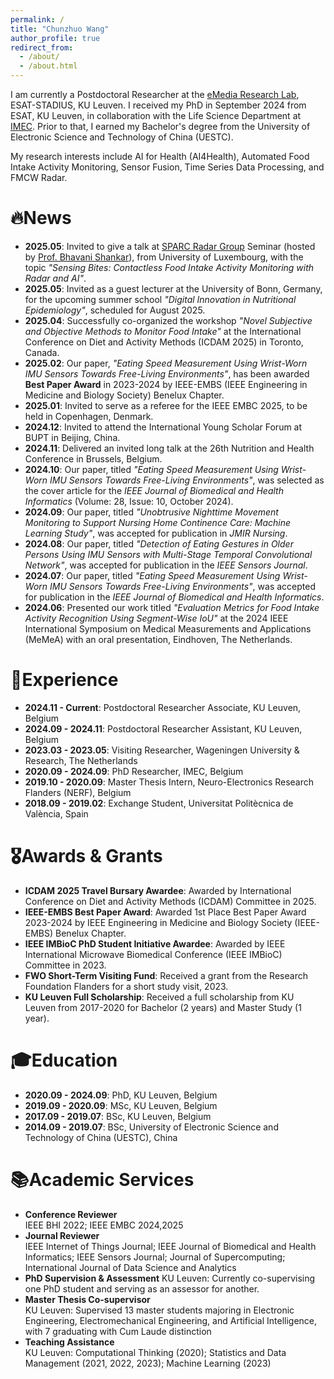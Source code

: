 ```yaml
---
permalink: /
title: "Chunzhuo Wang"
author_profile: true
redirect_from: 
  - /about/
  - /about.html
---
```


I am currently a Postdoctoral Researcher at the [eMedia Research Lab](https://iiw.kuleuven.be/onderzoek/emedia), ESAT-STADIUS, KU Leuven. I received my PhD in September 2024 from ESAT, KU Leuven, in collaboration with the Life Science Department at [IMEC](https://www.imec-int.com/en). Prior to that, I earned my Bachelor's degree from the University of Electronic Science and Technology of China (UESTC).

My research interests include AI for Health (AI4Health), Automated Food Intake Activity Monitoring, Sensor Fusion, Time Series Data Processing, and FMCW Radar. 

🔥News
======
- **2025.05**: Invited to give a talk at [SPARC Radar Group](https://www.uni.lu/snt-en/research-groups/sparc/) Seminar (hosted by [Prof. Bhavani Shankar](https://scholar.google.lu/citations?user=JXx5O8kAAAAJ&hl=en)), from University of Luxembourg, with the topic *"Sensing Bites: Contactless Food Intake Activity Monitoring with Radar and AI"*.
- **2025.05**: Invited as a guest lecturer at the University of Bonn, Germany, for the upcoming summer school *"Digital Innovation in Nutritional Epidemiology"*, scheduled for August 2025.
- **2025.04**: Successfully co-organized the workshop *"Novel Subjective and Objective Methods to Monitor Food Intake"* at the International Conference on Diet and Activity Methods (ICDAM 2025) in Toronto, Canada.
- **2025.02**: Our paper, *"Eating Speed Measurement Using Wrist-Worn IMU Sensors Towards Free-Living Environments"*, has been awarded **Best Paper Award** in 2023-2024 by IEEE-EMBS (IEEE Engineering in Medicine and Biology Society) Benelux Chapter.
- **2025.01**: Invited to serve as a referee for the IEEE EMBC 2025, to be held in Copenhagen, Denmark.
- **2024.12**: Invited to attend the International Young Scholar Forum at BUPT in Beijing, China.
- **2024.11**: Delivered an invited long talk at the 26th Nutrition and Health Conference in Brussels, Belgium.
- **2024.10**: Our paper, titled *"Eating Speed Measurement Using Wrist-Worn IMU Sensors Towards Free-Living Environments"*, was selected as the cover article for the *IEEE Journal of Biomedical and Health Informatics* (Volume: 28, Issue: 10, October 2024).
- **2024.09**: Our paper, titled *"Unobtrusive Nighttime Movement Monitoring to Support Nursing Home Continence Care: Machine Learning Study"*, was accepted for publication in *JMIR Nursing*.
- **2024.08**: Our paper, titled *"Detection of Eating Gestures in Older Persons Using IMU Sensors with Multi-Stage Temporal Convolutional Network"*, was accepted for publication in the *IEEE Sensors Journal*.
- **2024.07**: Our paper, titled *"Eating Speed Measurement Using Wrist-Worn IMU Sensors Towards Free-Living Environments"*, was accepted for publication in the *IEEE Journal of Biomedical and Health Informatics*.
- **2024.06**: Presented our work titled *"Evaluation Metrics for Food Intake Activity Recognition Using Segment-Wise IoU"* at the 2024 IEEE International Symposium on Medical Measurements and Applications (MeMeA) with an oral presentation, Eindhoven, The Netherlands.

💼Experience
======
- **2024.11 - Current**: Postdoctoral Researcher Associate, KU Leuven, Belgium
- **2024.09 - 2024.11**: Postdoctoral Researcher Assistant, KU Leuven, Belgium
- **2023.03 - 2023.05**: Visiting Researcher, Wageningen University & Research, The Netherlands
- **2020.09 - 2024.09**: PhD Researcher, IMEC, Belgium
- **2019.10 - 2020.09**: Master Thesis Intern, Neuro-Electronics Research Flanders (NERF), Belgium
- **2018.09 - 2019.02**: Exchange Student, Universitat Politècnica de València, Spain

🎖️Awards & Grants
======
- **ICDAM 2025 Travel Bursary Awardee**: Awarded by International Conference on Diet and Activity Methods (ICDAM) Committee in 2025.
- **IEEE-EMBS Best Paper Award**: Awarded 1st Place Best Paper Award 2023-2024 by IEEE Engineering in Medicine and Biology Society (IEEE-EMBS) Benelux Chapter.
- **IEEE IMBioC PhD Student Initiative Awardee**: Awarded by IEEE International Microwave Biomedical Conference (IEEE IMBioC) Committee in 2023.
- **FWO Short-Term Visiting Fund**: Received a grant from the Research Foundation Flanders for a short study visit, 2023.
- **KU Leuven Full Scholarship**: Received a full scholarship from KU Leuven from 2017-2020 for Bachelor (2 years) and Master Study (1 year).
  
🎓Education
======
- **2020.09 - 2024.09**: PhD, KU Leuven, Belgium
- **2019.09 - 2020.09**: MSc, KU Leuven, Belgium
- **2017.09 - 2019.07**: BSc, KU Leuven, Belgium
- **2014.09 - 2019.07**: BSc, University of Electronic Science and Technology of China (UESTC), China

📚Academic Services
======
- **Conference Reviewer**  
  IEEE BHI 2022; IEEE EMBC 2024,2025
- **Journal Reviewer**  
  IEEE Internet of Things Journal; IEEE Journal of Biomedical and Health Informatics; IEEE Sensors Journal; Journal of Supercomputing; International Journal of Data Science and Analytics
- **PhD Supervision & Assessment**
  KU Leuven: Currently co-supervising one PhD student and serving as an assessor for another.
- **Master Thesis Co-supervisor**  
  KU Leuven: Supervised 13 master students majoring in Electronic Engineering, Electromechanical Engineering, and Artificial Intelligence, with 7 graduating with Cum Laude distinction 
- **Teaching Assistance**  
  KU Leuven: Computational Thinking (2020); Statistics and Data Management (2021, 2022, 2023); Machine Learning (2023)

